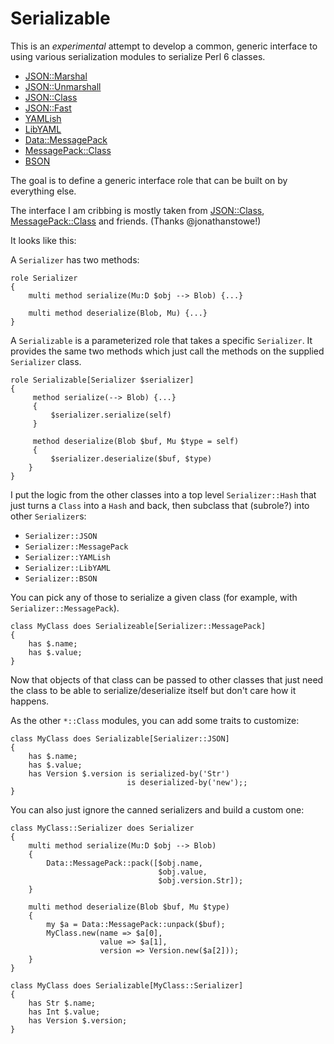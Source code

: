 Serializable
============

This is an *experimental* attempt to develop a common, generic
interface to using various serialization modules to serialize
Perl 6 classes.

* [JSON::Marshal](https://github.com/jonathanstowe/JSON-Marshal)
* [JSON::Unmarshall](https://github.com/tadzik/JSON-Unmarshal)
* [JSON::Class](https://github.com/jonathanstowe/JSON-Class)
* [JSON::Fast](https://github.com/timo/json_fast)
* [YAMLish](https://github.com/Leont/yamlish)
* [LibYAML](https://github.com/yaml/yaml-libyaml-perl6)
* [Data::MessagePack](https://github.com/pierre-vigier/Perl6-Data-MessagePack)
* [MessagePack::Class](https://github.com/jonathanstowe/MessagePack-Class)
* [BSON](https://github.com/MARTIMM/BSON)

The goal is to define a generic interface role that can be built on by
everything else.

The interface I am cribbing is mostly taken from
[JSON::Class](https://github.com/jonathanstowe/JSON-Class),
[MessagePack::Class](https://github.com/jonathanstowe/MessagePack-Class)
and friends.  (Thanks @jonathanstowe!)

It looks like this:

A `Serializer` has two methods:

```
role Serializer
{
    multi method serialize(Mu:D $obj --> Blob) {...}

    multi method deserialize(Blob, Mu) {...}
}
```

A `Serializable` is a parameterized role that takes a specific
`Serializer`.  It provides the same two methods which just call the
methods on the supplied `Serializer` class.


```
role Serializable[Serializer $serializer]
{
     method serialize(--> Blob) {...}
     {
         $serializer.serialize(self)
     }

     method deserialize(Blob $buf, Mu $type = self)
     {
         $serializer.deserialize($buf, $type)
    }
}
```

I put the logic from the other classes into a top level
`Serializer::Hash` that just turns a `Class` into a `Hash` and back,
then subclass that (subrole?) into other `Serializer`s:

* `Serializer::JSON`
* `Serializer::MessagePack`
* `Serializer::YAMLish`
* `Serializer::LibYAML`
* `Serializer::BSON`

You can pick any of those to serialize a given class (for example,
with `Serializer::MessagePack`).

```
class MyClass does Serializeable[Serializer::MessagePack]
{
    has $.name;
    has $.value;
}
```

Now that objects of that class can be passed to other classes that
just need the class to be able to serialize/deserialize itself but
don't care how it happens.

As the other `*::Class` modules, you can add some traits to customize:

```
class MyClass does Serializable[Serializer::JSON]
{
    has $.name;
    has $.value;
    has Version $.version is serialized-by('Str')
                          is deserialized-by('new');;
}
```

You can also just ignore the canned serializers and build a custom one:

```
class MyClass::Serializer does Serializer
{
    multi method serialize(Mu:D $obj --> Blob)
    {
        Data::MessagePack::pack([$obj.name,
                                 $obj.value,
                                 $obj.version.Str]);
    }

    multi method deserialize(Blob $buf, Mu $type)
    {
        my $a = Data::MessagePack::unpack($buf);
        MyClass.new(name => $a[0],
                    value => $a[1],
                    version => Version.new($a[2]));
    }
}

class MyClass does Serializable[MyClass::Serializer]
{
    has Str $.name;
    has Int $.value;
    has Version $.version;
}
```
